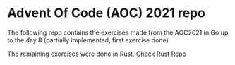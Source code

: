 # Advent Of Code (AOC) 2021 repo
The following repo contains the exercises made from the AOC2021 in Go up to the day 8 (partially implemented, first exercise done)

The remaining exercises were done in Rust. [Check Rust Repo](https://github.com/camiloaromero23/aoc-rust2021)
